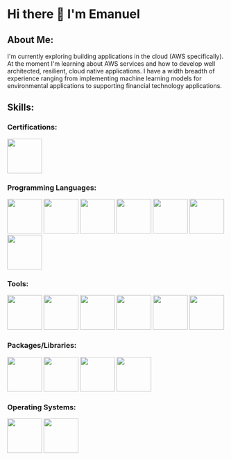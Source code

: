 # Hi there 👋 I'm Emanuel

## About Me:
I'm currently exploring building applications in the cloud (AWS specifically). At the moment I'm learning about AWS services and how to develop well architected, resilient, cloud native applications. I have a width breadth of experience ranging from implementing machine learning models for environmental applications to supporting financial technology applications.

## Skills:

### Certifications:
<img src="https://github.com/meagle21/meagle21/blob/0612e0791758156fcf8dcc4de04a95e18fcc7403/aws-certified-cloud-practitioner.png" width="80" height="80"></img>

### Programming Languages:

<img src="https://upload.wikimedia.org/wikipedia/commons/thumb/d/d5/CSS3_logo_and_wordmark.svg/1452px-CSS3_logo_and_wordmark.svg.png" width="80" height="80"></img>
<img src="https://cdn.pixabay.com/photo/2017/08/05/11/16/logo-2582748_960_720.png" width="80" height="80"></img>
<img src="https://upload.wikimedia.org/wikipedia/en/thumb/3/30/Java_programming_language_logo.svg/182px-Java_programming_language_logo.svg.png" width="80" height="80"></img>
<img src="https://upload.wikimedia.org/wikipedia/commons/thumb/6/6a/JavaScript-logo.png/640px-JavaScript-logo.png" width="80" height="80"></img>
<img src="https://upload.wikimedia.org/wikipedia/commons/thumb/c/c3/Python-logo-notext.svg/1869px-Python-logo-notext.svg.png" width="80" height="80">
<img src="https://cpl.thalesgroup.com/sites/default/files/inline-images/microsoft-sql_server.png" width="80" height="80"></img>
<img src="https://serkonda7.gallerycdn.vsassets.io/extensions/serkonda7/vscode-vba/0.9.3/1695545193901/Microsoft.VisualStudio.Services.Icons.Default" width="80" height="80"></img>

### Tools:
<img src="https://upload.wikimedia.org/wikipedia/commons/thumb/d/df/ArcGIS_logo.png/800px-ArcGIS_logo.png" width="80" height="80"></img>
<img src="https://upload.wikimedia.org/wikipedia/commons/thumb/7/73/Arduino_IDE_logo.svg/2048px-Arduino_IDE_logo.svg.png" width="80" height="80"></img>
<img src="https://upload.wikimedia.org/wikipedia/commons/2/21/Matlab_Logo.png" width="80" height="80"></img>
<img src="https://upload.wikimedia.org/wikipedia/commons/thumb/9/91/QGIS_logo_new.svg/1200px-QGIS_logo_new.svg.png" width="80" height="80"></img>
<img src="https://tysonbarrett.com/introR/Figures/RStudio_logo.png" width="80" height="80"></img>
<img src="https://upload.wikimedia.org/wikipedia/commons/thumb/3/34/Microsoft_Office_Excel_%282019%E2%80%93present%29.svg/2203px-Microsoft_Office_Excel_%282019%E2%80%93present%29.svg.png" width="80" height="80"></img>

### Packages/Libraries:
<img src="https://python.gotrained.com/wp-content/uploads/2019/02/boto3.png" width="80" height="80"></img>
<img src="https://geopandas.org/en/stable/_images/geopandas_icon.png" width="80" height="80"></img>
<img src="https://upload.wikimedia.org/wikipedia/commons/thumb/2/22/Pandas_mark.svg/1200px-Pandas_mark.svg.png" width="80" height="80"></img>
<img src="https://github.com/scikit-learn/scikit-learn/blob/94f0d6aa7b2d3bdc3d60507daca9b83c7e8b7633/doc/logos/scikit-learn-logo.png" width="80" height="80"></img>

### Operating Systems:
<img src="https://upload.wikimedia.org/wikipedia/commons/thumb/3/35/Tux.svg/1200px-Tux.svg.png" width="80" height="80"></img>
<img src="https://upload.wikimedia.org/wikipedia/commons/thumb/0/0a/Unofficial_Windows_logo_variant_-_2002%E2%80%932012_%28Multicolored%29.svg/2321px-Unofficial_Windows_logo_variant_-_2002%E2%80%932012_%28Multicolored%29.svg.png" width="80" height="80"></img>


